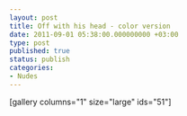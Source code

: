 ```yaml
---
layout: post
title: Off with his head - color version
date: 2011-09-01 05:38:00.000000000 +03:00
type: post
published: true
status: publish
categories:
- Nudes
---
```


[gallery columns="1" size="large" ids="51"]
